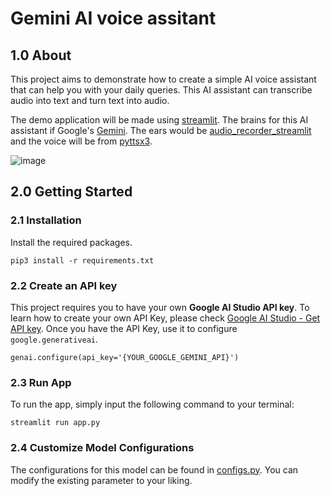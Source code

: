 # Gemini AI voice assitant

## 1.0 About
This project aims to demonstrate how to create a simple AI voice assistant that can help you with your daily queries.
This AI assistant can transcribe audio into text and turn text into audio.

The demo application will be made using [streamlit](https://streamlit.io/). The brains for this AI assistant if Google's [Gemini](https://gemini.google.com/). 
The ears would be [audio_recorder_streamlit](https://pypi.org/project/audio-recorder-streamlit/) and the voice will be from [pyttsx3](https://pypi.org/project/pyttsx3/).

![image](https://github.com/lloydaxeph/llm_voice_assistant/assets/158691653/7735b053-efa8-4b44-805b-3c3b76b06b0a)

## 2.0 Getting Started
### 2.1 Installation
Install the required packages.
```
pip3 install -r requirements.txt
```
### 2.2 Create an API key
This project requires you to have your own **Google AI Studio API key**. To learn how to create your own API Key, please check [Google AI Studio - Get API key](https://aistudio.google.com/app/apikey). 
Once you have the API Key, use it to configure `google.generativeai`.
```
genai.configure(api_key='{YOUR_GOOGLE_GEMINI_API}')
```

### 2.3 Run App
To run the app, simply input the following command to your terminal:
```
streamlit run app.py
```

### 2.4 Customize Model Configurations
The configurations for this model can be found in [configs.py](configs.py). You can modify the existing parameter to your liking.
